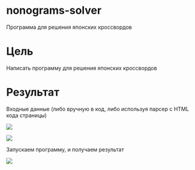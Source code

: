 # nonograms-solver
Программа для решения японских кроссвордов

# Цель

Написать программу для решения японских кроссвордов

# Результат

Входные данные (либо вручную в код, либо используя парсер с HTML кода страницы)

<img src="https://wmpics.pics/di-6J51.png"></img>

<img src="https://wmpics.pics/di-MPLR.png"></img>

Запускаем программу, и получаем результат

<img src="https://wmpics.pics/di-WED0.png"></img>
